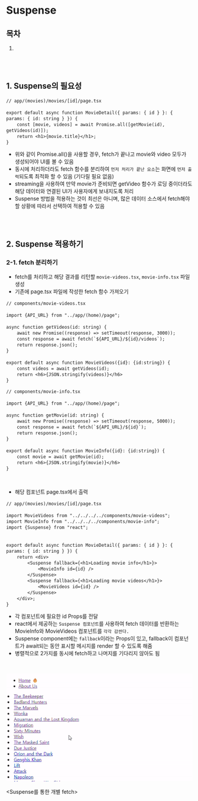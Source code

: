 # Suspense

## 목차

1. []()

<br>
<br>

## 1. Suspense의 필요성

```tsx
// app/(movies)/movies/[id]/page.tsx

export default async function MovieDetail({ params: { id } }: { params: { id: string } }) {
    const [movie, videos] = await Promise.all([getMovie(id), getVideos(id)]);
    return <h1>{movie.title}</h1>;
}
```

- 위와 같이 Promise.all()을 사용할 경우, fetch가 끝나고 movie와 video 모두가 생성되어야 UI를 볼 수 있음
- 동시에 처리하더라도 fetch 함수를 분리하여 `먼저 처리가 끝난 요소`는 화면에 `먼저 출력`되도록 최적화 할 수 있음 (기다릴 필요 없음)
- streaming을 사용하여 만약 movie가 준비되면 getVideo 함수가 로딩 중이더라도 해당 데이터와 연결된 UI가 사용자에게 보내지도록 처리
- Suspense 방법을 적용하는 것이 최선은 아니며, 많은 데이터 소스에서 fetch해야 할 상황에 따라서 선택하여 적용할 수 있음

<br>
<br>

## 2. Suspense 적용하기

### 2-1. fetch 분리하기

- fetch를 처리하고 해당 결과를 리턴할 `movie-videos.tsx`, `movie-info.tsx` 파일 생성
- 기존에 page.tsx 파일에 작성한 fetch 함수 가져오기

```tsx
// components/movie-videos.tsx

import {API_URL} from "../app/(home)/page";

async function getVideos(id: string) {
    await new Promise((response) => setTimeout(response, 3000));
    const response = await fetch(`${API_URL}/${id}/videos`);
    return response.json();
}

export default async function MovieVideos({id}: {id:string}) {
    const videos = await getVideos(id);
    return <h6>{JSON.stringify(videos)}</h6>
}
```

```tsx
// components/movie-info.tsx

import {API_URL} from "../app/(home)/page";

async function getMovie(id: string) {
    await new Promise((response) => setTimeout(response, 5000));
    const response = await fetch(`${API_URL}/${id}`);
    return response.json();
}

export default async function MovieInfo({id}: {id:string}) {
    const movie = await getMovie(id);
    return <h6>{JSON.stringify(movie)}</h6>
}
```

<br>

- 해당 컴포넌트 page.tsx에서 출력

```tsx
// app/(movies)/movies/[id]/page.tsx

import MovieVideos from "../../../../components/movie-videos";
import MovieInfo from "../../../../components/movie-info";
import {Suspense} from "react";


export default async function MovieDetail({ params: { id } }: { params: { id: string } }) {
    return <div>
        <Suspense fallback={<h1>Loading movie info</h1>}>
            <MovieInfo id={id} />
        </Suspense>
        <Suspense fallback={<h1>Loading movie videos</h1>}>
            <MovieVideos id={id} />
        </Suspense>
    </div>;
}
```

- 각 컴포넌트에 필요한 id Props를 전달
- react에서 제공하는 `Suspense 컴포넌트`를 사용하여 fetch 데이터를 반환하는 MovieInfo와 MovieVideos 컴포넌트를 `각각 감싼다.`
- Suspense component에는 `fallback`이라는 Props이 있고, fallback이 컴포넌트가 await되는 동안 표시할 메시지를 render 할 수 있도록 해줌
- 병렬적으로 2가지를 동시에 fetch하고 나머지를 기다리지 않아도 됨

<br>

![Suspense를 통한 개별 fetch](../img/Nextjs_suspense.gif)

<Suspense를 통한 개별 fetch>